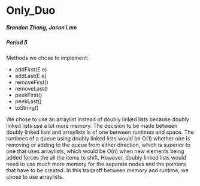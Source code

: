 # Only_Duo
##### Brandon Zhang, Jason Lam 
##### Period 5
Methods we chose to implement:
- addFirst(E e)
- addLast(E e)
- removeFirst()
- removeLast()
- peekFirst()
- peekLast()
- toString()

We chose to use an arraylist instead of doubly linked lists because doubly linked lists use a lot more memory. The decision to be made between doubly linked lists and arraylists is of one between runtimes and space. The runtimes of a queue using doubly linked lists would be O(1) whether one is removing or adding to the queue from either direction, which is superior to one that uses arraylists, which would be O(n) when new elements being added forces the all the items to shift. However, doubly linked lists would need to use much more memory for the separate nodes and the pointers that have to be created. In this tradeoff between memory and runtime, we chose to use arraylists.
